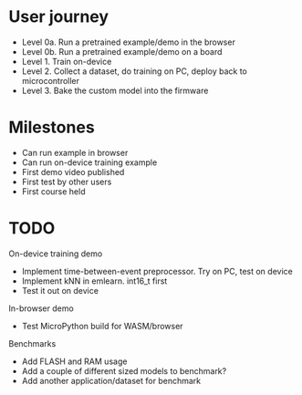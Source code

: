 

# User journey

- Level 0a. Run a pretrained example/demo in the browser
- Level 0b. Run a pretrained example/demo on a board
- Level 1. Train on-device
- Level 2. Collect a dataset, do training on PC, deploy back to microcontroller
- Level 3. Bake the custom model into the firmware

# Milestones

- Can run example in browser
- Can run on-device training example
- First demo video published
- First test by other users
- First course held

# TODO

On-device training demo

- Implement time-between-event preprocessor. Try on PC, test on device
- Implement kNN in emlearn. int16_t first
- Test it out on device

In-browser demo

- Test MicroPython build for WASM/browser

Benchmarks

- Add FLASH and RAM usage
- Add a couple of different sized models to benchmark?
- Add another application/dataset for benchmark
